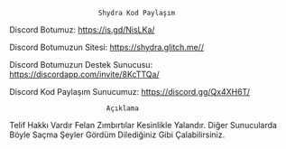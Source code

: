                           Shydra Kod Paylaşım
 Discord Botumuz: <https://is.gd/NisLKa/>
 
 Discord Botumuzun Sitesi: <https://shydra.glitch.me//>
 
 Discord Botumuzun Destek Sunucusu: <https://discordapp.com/invite/8KcTTQa/>
 
 Discord Kod Paylaşım Sunucumuz: <https://discord.gg/Qx4XH6T/>
 

                            Açıklama

  Telif Hakkı Vardır Felan Zımbırtılar Kesinlikle Yalandır. Diğer Sunucularda Böyle Saçma Şeyler Gördüm Dilediğiniz Gibi Çalabilirsiniz.